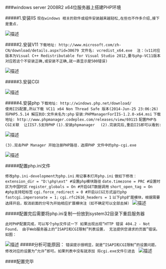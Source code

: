 ###windows server 2008R2 x64位服务器上搭建PHP环境

#####1.安装IIS
  ``现在windows 相关的软件或组件安装越来越轻松,在些也不作多介绍,接下是重点. ``

![描述](http://img.blog.csdn.net/20160314220851985 "图片描述")

#####2.安装V11
``下载地址: http://www.microsoft.com/zh-CN/download/details.aspx?id=30679
  文件名: vcredist_x64.exe 
  注：（v11对应版本为Visual C++ Redistributable for Visual Studio 2012,要与php-VC11版本对应若这个不安装正确,或安装不正确,就一直显示是500错误)``

![描述](http://img.blog.csdn.net/20160314220938048 "图片描述")

#####3.安装CGI
 
![描述](http://img.blog.csdn.net/20160314221038822 "图片描述")

#####4.安装php
``下载地址: http://windows.php.net/download/``  
``使用IIS配置,所以下载 VC11 x64 Non Thread Safe 版本(2014-Jun-25 23:06:26)``
  ``将PHP5.5.14 解压到D:文件夹名为:php``
       ``安装:PHPManagerForIIS-1.2.0-x64.msi``
       ``下载地址: http://www.phpmanager.codeplex.com/releases/view/69115``
       ``配置PHP与CGI关联  让IIS7.5支持PHP``
      ``(1).安装phpmanager  ``
       ``(2).完装完后,重启IIS即可以看到:``

![描述](http://img.blog.csdn.net/20160314221407258 "图片描述")

``(3).双击PHP Manager 开始注册PHP路径.``
      ``选择PHP 文件中的php-cgi.exe``

![描述](http://img.blog.csdn.net/20160314221453011 "图片描述")

#####配置php.ini文件

``修改php.ini-development为php.ini``
``用记事本打开php.ini``
``做如下修改：``
``extension_dir = "D:\php\ext" #设置php模块路径``
``date.timezone = PRC #设置时区为中国时区``
``register_globals = On #开启GET数据调用``
``short_open_tag = On #php支持短标签``
``cgi.force_redirect = 0 #开启以CGI方式运行php``
``fastcgi.impersonate = 1;``
``cgi.rfc2616_headers = 1``
``以下php扩展模块，根据需要选择开启，取消前面的分号为开始相应扩展模块注（如不确定可以全部去掉）``
![描述](http://files.jb51.net/file_images/article/201303/1436.jpg "图片描述")

#####配置完后需要将php.ini复制一份放到system32目录下重启服务器

 ``此时PHP配置完成，可以写个php文件试一下
 如果出现出现“HTTP 错误 404.2 - Not Found，
 由于Web服务器上的“ISAPI和CGI限制”列表设置，
 无法提供您请求的页面”错误。如图：``

![描述](http://img1.ph.126.net/fpjBX80n5sJ7Wwic4IGlJQ==/6597216001703821191.jpg "图片描述")
#####分析可能原因：
  ``错误提示很明显，就是“ISAPI和CGI限制”的设置问题，
  修改对应的设置为“允许”即可。如果列表中没有就添加 将cgi.exe文件引进去
``
![描述](http://img5.ph.126.net/iXB7J9OPrYSfaxNuksLdzA==/6597494178144543105.jpg "图片描述")

####配置完毕

